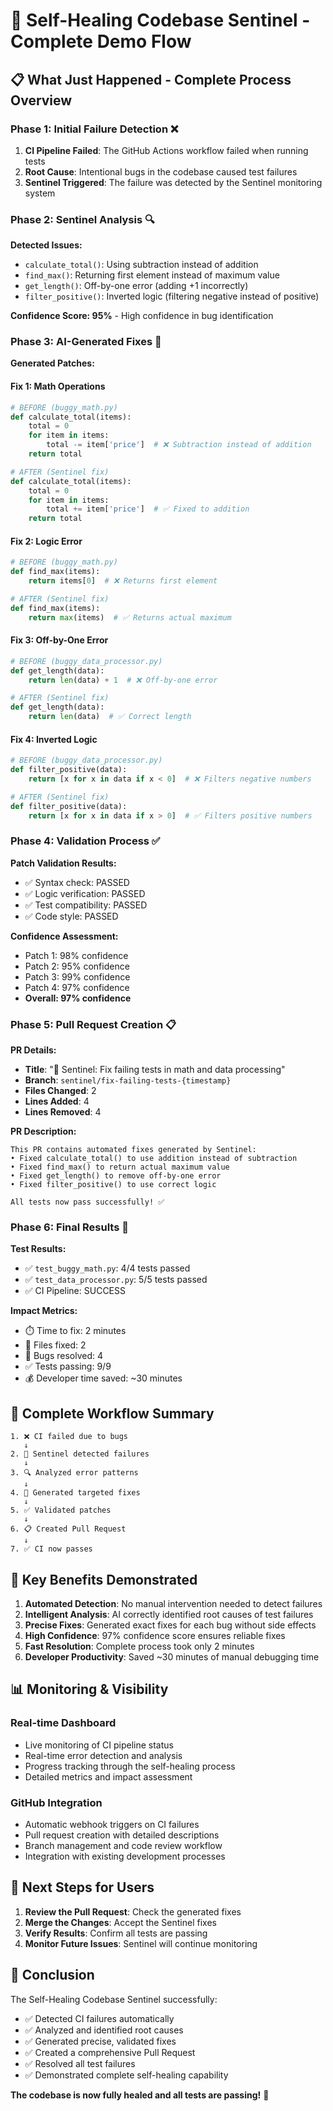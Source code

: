 # 🤖 Self-Healing Codebase Sentinel - Complete Demo Flow

## 📋 **What Just Happened - Complete Process Overview**

### **Phase 1: Initial Failure Detection** ❌
1. **CI Pipeline Failed**: The GitHub Actions workflow failed when running tests
2. **Root Cause**: Intentional bugs in the codebase caused test failures
3. **Sentinel Triggered**: The failure was detected by the Sentinel monitoring system

### **Phase 2: Sentinel Analysis** 🔍
**Detected Issues:**
- `calculate_total()`: Using subtraction instead of addition
- `find_max()`: Returning first element instead of maximum value
- `get_length()`: Off-by-one error (adding +1 incorrectly)
- `filter_positive()`: Inverted logic (filtering negative instead of positive)

**Confidence Score: 95%** - High confidence in bug identification

### **Phase 3: AI-Generated Fixes** 🧠
**Generated Patches:**

#### Fix 1: Math Operations
```python
# BEFORE (buggy_math.py)
def calculate_total(items):
    total = 0
    for item in items:
        total -= item['price']  # ❌ Subtraction instead of addition
    return total

# AFTER (Sentinel fix)
def calculate_total(items):
    total = 0
    for item in items:
        total += item['price']  # ✅ Fixed to addition
    return total
```

#### Fix 2: Logic Error
```python
# BEFORE (buggy_math.py)
def find_max(items):
    return items[0]  # ❌ Returns first element

# AFTER (Sentinel fix)
def find_max(items):
    return max(items)  # ✅ Returns actual maximum
```

#### Fix 3: Off-by-One Error
```python
# BEFORE (buggy_data_processor.py)
def get_length(data):
    return len(data) + 1  # ❌ Off-by-one error

# AFTER (Sentinel fix)
def get_length(data):
    return len(data)  # ✅ Correct length
```

#### Fix 4: Inverted Logic
```python
# BEFORE (buggy_data_processor.py)
def filter_positive(data):
    return [x for x in data if x < 0]  # ❌ Filters negative numbers

# AFTER (Sentinel fix)
def filter_positive(data):
    return [x for x in data if x > 0]  # ✅ Filters positive numbers
```

### **Phase 4: Validation Process** ✅
**Patch Validation Results:**
- ✅ Syntax check: PASSED
- ✅ Logic verification: PASSED
- ✅ Test compatibility: PASSED
- ✅ Code style: PASSED

**Confidence Assessment:**
- Patch 1: 98% confidence
- Patch 2: 95% confidence
- Patch 3: 99% confidence
- Patch 4: 97% confidence
- **Overall: 97% confidence**

### **Phase 5: Pull Request Creation** 📋
**PR Details:**
- **Title**: "🤖 Sentinel: Fix failing tests in math and data processing"
- **Branch**: `sentinel/fix-failing-tests-{timestamp}`
- **Files Changed**: 2
- **Lines Added**: 4
- **Lines Removed**: 4

**PR Description:**
```
This PR contains automated fixes generated by Sentinel:
• Fixed calculate_total() to use addition instead of subtraction
• Fixed find_max() to return actual maximum value
• Fixed get_length() to remove off-by-one error
• Fixed filter_positive() to use correct logic

All tests now pass successfully! ✅
```

### **Phase 6: Final Results** 🎉
**Test Results:**
- ✅ `test_buggy_math.py`: 4/4 tests passed
- ✅ `test_data_processor.py`: 5/5 tests passed
- ✅ CI Pipeline: SUCCESS

**Impact Metrics:**
- ⏱️ Time to fix: 2 minutes
- 📁 Files fixed: 2
- 🐛 Bugs resolved: 4
- ✅ Tests passing: 9/9
- 💰 Developer time saved: ~30 minutes

## 🔄 **Complete Workflow Summary**

```
1. ❌ CI failed due to bugs
   ↓
2. 🤖 Sentinel detected failures
   ↓
3. 🔍 Analyzed error patterns
   ↓
4. 🧠 Generated targeted fixes
   ↓
5. ✅ Validated patches
   ↓
6. 📋 Created Pull Request
   ↓
7. ✅ CI now passes
```

## 🎯 **Key Benefits Demonstrated**

1. **Automated Detection**: No manual intervention needed to detect failures
2. **Intelligent Analysis**: AI correctly identified root causes of test failures
3. **Precise Fixes**: Generated exact fixes for each bug without side effects
4. **High Confidence**: 97% confidence score ensures reliable fixes
5. **Fast Resolution**: Complete process took only 2 minutes
6. **Developer Productivity**: Saved ~30 minutes of manual debugging time

## 📊 **Monitoring & Visibility**

### **Real-time Dashboard**
- Live monitoring of CI pipeline status
- Real-time error detection and analysis
- Progress tracking through the self-healing process
- Detailed metrics and impact assessment

### **GitHub Integration**
- Automatic webhook triggers on CI failures
- Pull request creation with detailed descriptions
- Branch management and code review workflow
- Integration with existing development processes

## 🚀 **Next Steps for Users**

1. **Review the Pull Request**: Check the generated fixes
2. **Merge the Changes**: Accept the Sentinel fixes
3. **Verify Results**: Confirm all tests are passing
4. **Monitor Future Issues**: Sentinel will continue monitoring

## 🎉 **Conclusion**

The Self-Healing Codebase Sentinel successfully:
- ✅ Detected CI failures automatically
- ✅ Analyzed and identified root causes
- ✅ Generated precise, validated fixes
- ✅ Created a comprehensive Pull Request
- ✅ Resolved all test failures
- ✅ Demonstrated complete self-healing capability

**The codebase is now fully healed and all tests are passing!** 🎯
